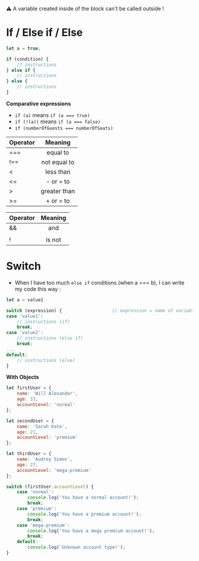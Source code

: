 :warning: A variable created inside of the block can't be called outside !

# If / Else if / Else

```javascript
let a = true;

if (condition) {
    // instructions
} else if {
    // instructions
} else {
    // instructions
}
```

**Comparative expressions**
- ```if (a)``` means ```if (a === true)```
- ```if (!(a))``` means ```if (a === false)```
- ```if (numberOfGuests === numberOfSeats)```

| Operator |    Meaning   |
| -------- |:------------:|
| ===      | equal to     |
| !==      | not equal to |
| <        | less than    |
| <=       | - or = to    |
| >        | greater than |
| >=       | + or = to    |

| Operator | Meaning |
| -------- |:-------:|
| &&       | and     |      true && true = true, true && false = false, false && false = false
| ||       | or      |      true || true = true, true || false = true,  false || false = false
| !        | is not  |      !true = false, !false = true




# Switch
- When I have too much ```else if``` conditions (when a === b), I can write my code this way :
```javascript
let a = value1

switch (expression) {                   // expression = name of variable
case 'value1':
    // instructions (if)
    break;
case 'value2':
    // instructions (else if)
    break;
...
default:
    // instructions (else)
}
```

**With Objects**
```javascript
let firstUser = {
    name: 'Will Alexander',
    age: 33,
    accountLevel: 'normal'
};

let secondUser = {
    name: 'Sarah Kate',
    age: 21,
    accountLevel: 'premium'
};

let thirdUser = {
    name: 'Audrey Simon',
    age: 27,
    accountLevel: 'mega-premium'
};

switch (firstUser.accountLevel) {
    case 'normal':
        console.log('You have a normal account!');
        break;
    case 'premium':
        console.log('You have a premium account!');
        break;
    case 'mega-premium':
        console.log('You have a mega premium account!');
        break;
    default:
        console.log('Unknown account type!');
}
```
